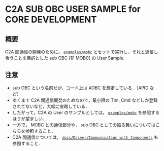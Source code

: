 # C2A SUB OBC USER SAMPLE for CORE DEVELOPMENT

## 概要
C2A 間通信の開発のために， [`examples/mobc`](/examples/mobc) とセットで実行し，それと通信し合うことを目的とした sub OBC (非 MOBC) の User Sample.

## 注意
- sub OBC という名前だが，コード上は AOBC を想定している．（APID など）
- あくまで C2A 間通信開発のためなので，最小限の Tlm, Cmd などしか登録されてないなど，大幅に省略している．
- したがって，C2A の User のサンプルとしては， [`examples/mobc`](/examples/mobc) を参照するほうが望ましい．
- 一方で， MOBC との通信部分や， sub OBC としての振る舞いについてはこちらを参照すること．
- C2A 間通信については， [`docs/Driver/Communication with Components`](/docs/component_driver/communication_with_components.md) も参照すること．
